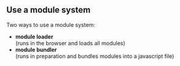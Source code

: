 ## Use a module system

Two ways to use a module system:

* **module loader** <br>(runs in the browser and loads all modules)
* **module bundler** <br>(runs in preparation and bundles modules into a javascript file)